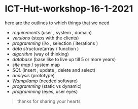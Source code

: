 # ICT-Hut-workshop-16-1-2021
here are the outlines to which things that we need

- _requirements_ (user , system , domain)<br />
- _versions_ (steps with the clients)<br />
- _programming_ (i/o , selection / iterations )<br />
- _data structure_(array / function )<br />
- _algorithm_ (way of thinking)<br />
- _database_ (base like to live up till 5 or more years)<br />
- _site map_ / system map <br />
- _SQL_ (insert , update , delete and select)<br />
- _analysis_ (prototype)<br />
- _Wamp/lamp_ (needed software)<br />
- _programming_ (static vs dynamic)  <br />
- _programming_ (eyes, user eyes) <br />

>thanks for sharing your hearts
